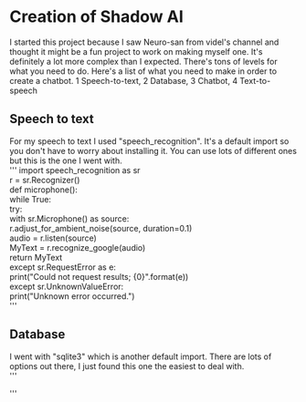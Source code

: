 # Creation of Shadow AI
I started this project because I saw Neuro-san from videl's channel and thought it might be a fun project to work on making myself one. It's definitely a lot more complex than I expected. There's tons of levels for what you need to do.
Here's a list of what you need to make in order to create a chatbot.
1 Speech-to-text, 2 Database, 3 Chatbot, 4 Text-to-speech<br>
## Speech to text
For my speech to text I used "speech_recognition". It's a default import so you don't have to worry about installing it. You can use lots of different ones but this is the one I went with.<br>
'''
import speech_recognition as sr<br>
r = sr.Recognizer()<br>
def microphone():<br>
    while True:<br>
        try:<br>
            with sr.Microphone() as source:<br>
                r.adjust_for_ambient_noise(source, duration=0.1)<br>
                audio = r.listen(source)<br>
                MyText = r.recognize_google(audio)<br>
                return MyText<br>
        except sr.RequestError as e:<br>
            print("Could not request results; {0}".format(e))<br>
        except sr.UnknownValueError:<br>
            print("Unknown error occurred.")<br>
'''<br>
## Database
I went with "sqlite3" which is another default import. There are lots of options out there, I just found this one the easiest to deal with.<br>
'''

'''